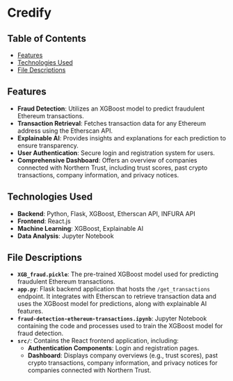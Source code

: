# Credify
## Table of Contents
- [Features](#features)
- [Technologies Used](#technologies-used)
- [File Descriptions](#file-descriptions)
## Features
- **Fraud Detection**: Utilizes an XGBoost model to predict fraudulent Ethereum transactions.
- **Transaction Retrieval**: Fetches transaction data for any Ethereum address using the Etherscan API.
- **Explainable AI**: Provides insights and explanations for each prediction to ensure transparency.
- **User Authentication**: Secure login and registration system for users.
- **Comprehensive Dashboard**: Offers an overview of companies connected with Northern Trust, including trust scores, past crypto transactions, company information, and privacy notices.
## Technologies Used
- **Backend**: Python, Flask, XGBoost, Etherscan API, INFURA API
- **Frontend**: React.js
- **Machine Learning**: XGBoost, Explainable AI
- **Data Analysis**: Jupyter Notebook
## File Descriptions
- **`XGB_fraud.pickle`**: The pre-trained XGBoost model used for predicting fraudulent Ethereum transactions.
- **`app.py`**: Flask backend application that hosts the `/get_transactions` endpoint. It integrates with Etherscan to retrieve transaction data and uses the XGBoost model for predictions, along with explainable AI features.
- **`fraud-detection-ethereum-transactions.ipynb`**: Jupyter Notebook containing the code and processes used to train the XGBoost model for fraud detection.
- **`src/`**: Contains the React frontend application, including:
  - **Authentication Components**: Login and registration pages.
  - **Dashboard**: Displays company overviews (e.g., trust scores), past crypto transactions, company information, and privacy notices for companies connected with Northern Trust.
